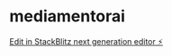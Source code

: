 # mediamentorai

[Edit in StackBlitz next generation editor ⚡️](https://stackblitz.com/~/github.com/iconicrelics/mediamentorai)